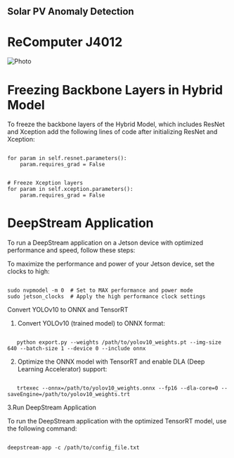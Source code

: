 ## Solar PV Anomaly Detection
# ReComputer J4012

![Photo](jetsonmodule.jpg)


# Freezing Backbone Layers in Hybrid Model

To freeze the backbone layers of the Hybrid Model, which includes ResNet and Xception add the following lines of code after initializing ResNet and Xception:

```shell

for param in self.resnet.parameters():
    param.requires_grad = False


# Freeze Xception layers
for param in self.xception.parameters():
    param.requires_grad = False
```
# DeepStream Application

To run a DeepStream application on a Jetson device with optimized performance and speed, follow these steps:


To maximize the performance and power of your Jetson device, set the clocks to high:
```shell

sudo nvpmodel -m 0  # Set to MAX performance and power mode
sudo jetson_clocks  # Apply the high performance clock settings
```
Convert YOLOv10 to ONNX and TensorRT

1. Convert YOLOv10 (trained model) to ONNX format:
```shell

   python export.py --weights /path/to/yolov10_weights.pt --img-size 640 --batch-size 1 --device 0 --include onnx
```
2. Optimize the ONNX model with TensorRT and enable DLA (Deep Learning Accelerator) support:
```shell

   trtexec --onnx=/path/to/yolov10_weights.onnx --fp16 --dla-core=0 --saveEngine=/path/to/yolov10_weights.trt
```
3.Run DeepStream Application

To run the DeepStream application with the optimized TensorRT model, use the following command:
```shell

deepstream-app -c /path/to/config_file.txt

```

